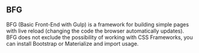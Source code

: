## BFG
BFG (Basic Front-End with Gulp) is a framework for building simple pages with live reload (changing the code the browser automatically updates). BFG does not exclude the possibility of working with CSS Frameworks, you can install Bootstrap or Materialize and import usage.

